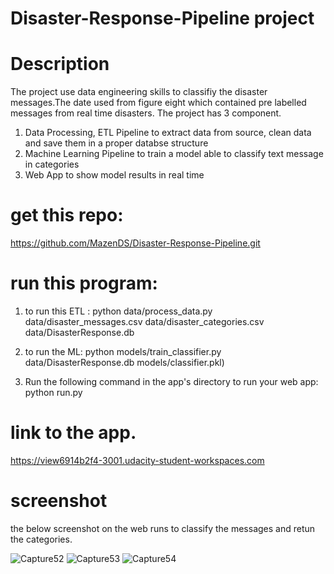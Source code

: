 # Disaster-Response-Pipeline project


# Description
The project use data engineering skills to classifiy the disaster messages.The date used from figure eight which contained pre labelled messages from real time disasters. 
The project has 3 component. 
1. Data Processing, ETL Pipeline to extract data from source, clean data and save them in a proper databse structure
2. Machine Learning Pipeline to train a model able to classify text message in categories
3. Web App to show model results in real time


# get this repo:
https://github.com/MazenDS/Disaster-Response-Pipeline.git

# run this program: 
  1. to run this ETL :
   python data/process_data.py data/disaster_messages.csv data/disaster_categories.csv data/DisasterResponse.db
  2. to run the ML:
   python models/train_classifier.py data/DisasterResponse.db models/classifier.pkl)
  
  3. Run the following command in the app's directory to run your web app:
   python run.py
   
   # link to the app.
   https://view6914b2f4-3001.udacity-student-workspaces.com
   
   # screenshot
the below screenshot on the web runs to classify the messages and retun the categories. 

![Capture52](https://user-images.githubusercontent.com/55158582/71307738-c8c3d300-2403-11ea-8bc7-b5e42db597bc.PNG)
![Capture53](https://user-images.githubusercontent.com/55158582/71308070-abddce80-2408-11ea-9234-0b66acfc8afa.PNG)
![Capture54](https://user-images.githubusercontent.com/55158582/71308084-e47da800-2408-11ea-94e7-c2d1bd6dabc6.PNG)   
   


